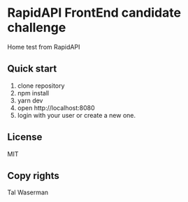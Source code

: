 # RapidAPI FrontEnd candidate challenge
Home test from RapidAPI

## Quick start
1. clone repository
2. npm install
3. yarn dev
4. open http://localhost:8080
5. login with your user or create a new one.

## License
MIT

## Copy rights
Tal Waserman
